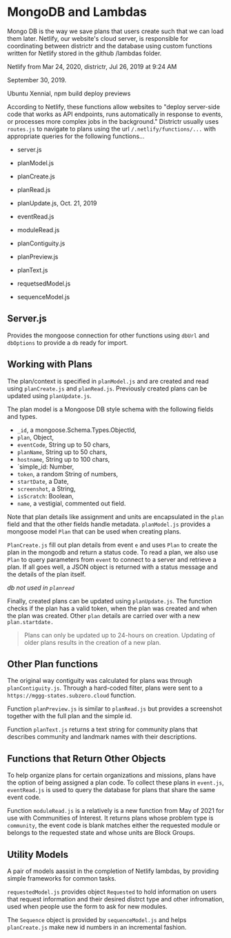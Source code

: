 # MongoDB and Lambdas

Mongo DB is the way we save plans that users create such that we can
load them later. Netlify, our website's cloud server, is responsible
for coordinating between districtr and the database using custom
functions written for Netlify stored in the github /lambdas folder.

Netlify from Mar 24, 2020, districtr, 
Jul 26, 2019 at 9:24 AM

September 30, 2019. 

Ubuntu Xennial, 
npm build
deploy previews

According to Netlify, these functions allow websites to "deploy server-side
code that works as API endpoints, runs automatically in response to events,
or processes more complex jobs in the background." Districtr usually uses `routes.js`
to navigate to plans using the url `/.netlify/functions/...` with appropriate queries
for the following functions...


- server.js
- planModel.js
- planCreate.js
- planRead.js
- planUpdate.js, Oct. 21, 2019

- eventRead.js
- moduleRead.js
- planContiguity.js
- planPreview.js
- planText.js
- requetsedModel.js
- sequenceModel.js

## Server.js

Provides the mongoose connection for other functions using
`dbUrl` and `dbOptions` to provide a `db` ready for import.

## Working with Plans

The plan/context is specified in `planModel.js` and are created and read using
`planCreate.js` and `planRead.js`. Previously created plans can be 
updated using `planUpdate.js`.

The plan model is a Mongoose DB style schema with the following
fields and types. 

- `_id`, a mongoose.Schema.Types.ObjectId,
- `plan`, Object,
- `eventCode`, String up to 50 chars,
- `planName`, String up to 50 chars,
- `hostname`, String up to 100 chars,
- `simple_id: Number,
- `token`, a random String of numbers,
- `startDate`, a Date,
- `screenshot`, a String,
- `isScratch`: Boolean,
- `name`, a vestigial, commented out field. 

Note that plan details like assignment and units are encapsulated in
the `plan` field and that the other fields handle metadata. `planModel.js`
provides a mongoose model `Plan` that can be used when creating plans.

`PlanCreate.js` fill out plan details from event `e` and uses `Plan` 
to create the plan in the mongodb and return a status code. To read a plan, 
we also use `Plan` to query parameters from `event` to connect to
a server and retrieve a plan. If all goes well, a JSON object is returned
with a status message and the details of the plan itself. 

_db not used in `planread`_

Finally, created plans can be updated using `planUpdate.js`. The function
checks if the plan has a valid token, when the plan was created and when
the plan was created. Other `plan` details are carried over with a new
`plan.startdate.`

> Plans can only be updated up to 24-hours on creation. Updating of older
plans results in the creation of a new plan.

## Other Plan functions

The original way contiguity was calculated for plans was through
`planContiguity.js`. Through a hard-coded filter, plans were sent
to a `https://mggg-states.subzero.cloud` function.

Function `planPreview.js` is similar to `planRead.js` but provides
a screenshot together with the full plan and the simple id. 

Function `planText.js` returns a text string for community plans
that describes community and landmark names with their descriptions. 

## Functions that Return Other Objects

To help organize plans for certain organizations and missions,
plans have the option of being assigned a plan code. To collect
these plans in `event.js`, `eventRead.js` is used to query
the database for plans that share the same event code.

Function `moduleRead.js` is a relatively is a new function from
May of 2021 for use with Communities of Interest. It returns
plans whose problem type is `community`, the event code is blank
matches either the requested module or belongs to the requested
state and whose units are Block Groups. 

## Utility Models

A pair of models aassist in the completion of Netlify lambdas, by
providing simple frameworks for common tasks. 

`requestedModel.js` provides object `Requested` to hold information
on users that request information and their desired distrct type and
other infromation, used when people use the form to ask for new
modules. 

The `Sequence` object is provided by `sequenceModel.js` and helps
`planCreate.js` make new id numbers in an incremental fashion.
